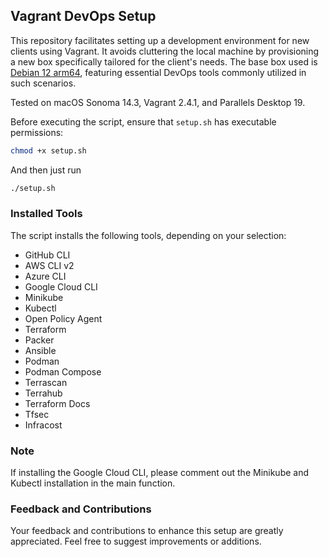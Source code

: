## Vagrant DevOps Setup

This repository facilitates setting up a development environment for new clients using Vagrant. It avoids cluttering the local machine by provisioning a new box specifically tailored for the client's needs. The base box used is [Debian 12 arm64](https://app.vagrantup.com/gutehall/boxes/debian-12), featuring essential DevOps tools commonly utilized in such scenarios.

Tested on macOS Sonoma 14.3, Vagrant 2.4.1, and Parallels Desktop 19.

Before executing the script, ensure that `setup.sh` has executable permissions:

```bash
chmod +x setup.sh
```
And then just run

```bash
./setup.sh
```


### Installed Tools
The script installs the following tools, depending on your selection:

* GitHub CLI
* AWS CLI v2
* Azure CLI
* Google Cloud CLI
* Minikube
* Kubectl
* Open Policy Agent
* Terraform
* Packer
* Ansible
* Podman
* Podman Compose
* Terrascan
* Terrahub
* Terraform Docs
* Tfsec
* Infracost

### Note
If installing the Google Cloud CLI, please comment out the Minikube and Kubectl installation in the main function.

### Feedback and Contributions
Your feedback and contributions to enhance this setup are greatly appreciated. Feel free to suggest improvements or additions.
